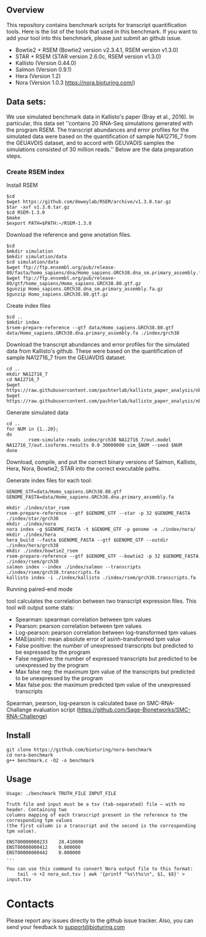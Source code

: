 ## Overview
This repository contains benchmark scripts for transcript quantification tools. Here is the list of the tools that used in this benchmark. If you want to add your tool into this benchmark, please just submit an github issue. 

- Bowtie2 + RSEM (Bowtie2 version v2.3.4.1, RSEM version v1.3.0)
- STAR + RSEM (STAR version 2.6.0c, RSEM version v1.3.0)
- Kallisto (Version 0.44.0)
- Salmon (Version 0.9.1)
- Hera (Version 1.2)
- Nora (Version 1.0.3 https://nora.bioturing.com/) 

## Data sets: 

We use simulated benchmark data in Kallisto's paper (Bray et al., 2016). In particular, this data set ''contains 20 RNA-Seq simulations generated with the program RSEM. The transcript abundances and error profiles for the
simulated data were based on the quantification of sample NA12716_7 from the 
GEUAVDIS dataset, and to accord with GEUVADIS samples the simulations consisted
of 30 million reads.'' Below are the data preparation steps. 

### Create RSEM index 
Install RSEM
```shell
$cd 
$wget https://github.com/deweylab/RSEM/archive/v1.3.0.tar.gz
$tar -xvf v1.3.0.tar.gz
$cd RSEM-1.3.0
$make
$export PATH=$PATH:~/RSEM-1.3.0
```
Download the reference and gene anotation files. 
```shell
$cd
$mkdir simulation
$mkdir simulation/data
$cd simulation/data
$wget ftp://ftp.ensembl.org/pub/release-80/fasta/homo_sapiens/dna/Homo_sapiens.GRCh38.dna_sm.primary_assembly.fa.gz
$wget ftp://ftp.ensembl.org/pub/release-80/gtf/homo_sapiens/Homo_sapiens.GRCh38.80.gtf.gz
$gunzip Homo_sapiens.GRCh38.dna_sm.primary_assembly.fa.gz
$gunzip Homo_sapiens.GRCh38.80.gtf.gz
```
Create index files
```shell
$cd ..
$mkdir index
$rsem-prepare-reference --gtf data/Homo_sapiens.GRCh38.80.gtf data/Homo_sapiens.GRCh38.dna.primary_assembly.fa ./index/grch38
```

Download the transcript abundances and error profiles for the simulated data from Kallisto's github. These were based on the quantification of sample NA12716_7 from the GEUAVDIS dataset.
```shell
cd ..
mkdir NA12716_7
cd NA12716_7
$wget https://raw.githubusercontent.com/pachterlab/kallisto_paper_analysis/nbt/simulations/NA12716_7/rsem/out.stat/out.model
$wget https://raw.githubusercontent.com/pachterlab/kallisto_paper_analysis/nbt/simulations/NA12716_7/rsem/out.isoforms.results
```

Generate simulated data 

```shell
cd ..
for NUM in {1..20};
do
        rsem-simulate-reads index/grch38 NA12716_7/out.model NA12716_7/out.isoforms.results 0.0 30000000 sim_$NUM --seed $NUM
done
```
Download, compile, and put the correct binary versions of Salmon, Kallisto, Hera, Nora, Bowtie2, STAR into the correct executable paths. 

Generate index files for each tool:

```shell
GENOME_GTF=data/Homo_sapiens.GRCh38.80.gtf
GENOME_FASTA=data/Homo_sapiens.GRCh38.dna.primary_assembly.fa

mkdir ./index/star_rsem
rsem-prepare-reference --gtf $GENOME_GTF --star -p 32 $GENOME_FASTA ./index/star/grch38
mkdir ./index/nora
nora index -g $GENOME_FASTA -t $GENOME_GTF -p genome -o ./index/nora/
mkdir ./index/hera
hera_build --fasta $GENOME_FASTA --gtf $GENOME_GTF --outdir ./index/hera/grch38
mkdir ./index/bowtie2_rsem
rsem-prepare-reference --gtf $GENOME_GTF --bowtie2 -p 32 $GENOME_FASTA ./index/rsem/grch38
salmon index --index ./index/salmon --transcripts ./index/rsem/grch38.transcripts.fa
kallisto index -i ./index/kallisto ./index/rsem/grch38.transcripts.fa 
```

Running paired-end mode

tool calculates the correlation between two
transcript expression files. This tool will output some stats:
  - Spearman: spearman correlation between tpm values
  - Pearson: pearson correlation between tpm values
  - Log-pearson: pearson correlation between log-transformed tpm values
  - MAE(asinh): mean absolute error of asinh-transformed tpm value
  - False positive: the number of unexpressed transcripts but predicted to be expressed by the program
  - False negative: the number of expressed transcripts but predicted to be unexpressed by the program
  - Max false neg: the maximum tpm value of the transcripts but predicted to be unexpressed by the program
  - Max false pos: the maximum predicted tpm value of the unexpressed transcripts

Spearman, pearson, log-pearson is calculated base on SMC-RNA-Challange evaluation script (https://github.com/Sage-Bionetworks/SMC-RNA-Challenge)

## Install

```shell
git clone https://github.com/bioturing/nora-benchmark
cd nora-benchmark
g++ benchmark.c -O2 -o benchmark
```

## Usage

```shell
Usage: ./benchmark TRUTH_FILE INPUT_FILE
```

```shell
Truth file and input must be a tsv (tab-separated) file — with no header. Containing two
columns mapping of each transcript present in the reference to the corresponding tpm values
(the first column is a transcript and the second is the corresponding tpm value).

ENST00000000233    28.410000
ENST00000000412    0.000000
ENST00000000442    0.000000
...
```

```shell
You can use this command to convert Nora output file to this format:
    tail -n +2 nora_out.tsv | awk '{printf "%s\t%s\n", $1, $8}' > input.tsv
```

# Contacts

Please report any issues directly to the github issue tracker. Also, you can send your feedback to support@bioturing.com
